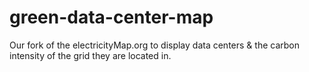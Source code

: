 # green-data-center-map
Our fork of the electricityMap.org to display data centers &amp; the carbon intensity of the grid they are located in.
